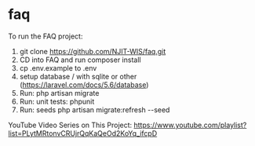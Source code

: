 # faq

To run the FAQ project:

1. git clone https://github.com/NJIT-WIS/faq.git
2. CD into FAQ and run composer install
3. cp .env.example to .env
4. setup database / with sqlite or other (https://laravel.com/docs/5.6/database)
5. Run: php artisan migrate
6. Run: unit tests: phpunit
7. Run: seeds php artisan migrate:refresh --seed


YouTube Video Series on This Project: https://www.youtube.com/playlist?list=PLytMRtonvCRUjrQqKaQeOd2KoYq_ifcpD